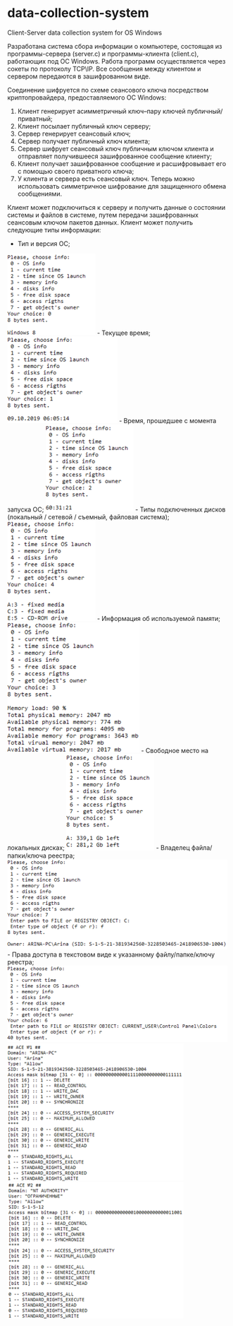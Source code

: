 # data-collection-system
Client-Server data collection system for OS Windows

Разработана система сбора информации о компьютере, состоящая из программы-сервера (server.c) и программы-клиента (client.c), работающих под ОС Windows.
Работа программ осуществляется через сокеты по протоколу TCP\IP. 
Все сообщения между клиентом и сервером передаются в зашифрованном виде.

Соединение шифруется по схеме сеансового ключа посредством криптопровайдера, предоставляемого ОС Windows:
1) Клиент генерирует асимметричный ключ–пару ключей публичный/приватный;
2) Клиент посылает публичный ключ серверу;
3) Сервер генерирует сеансовый ключ;
4) Сервер получает публичный ключ клиента;
5) Сервер шифрует сеансовый ключ публичным ключом клиента и отправляет получившееся зашифрованное сообщение клиенту;
6) Клиент получает зашифрованное сообщение и расшифровывает его с помощью своего приватного ключа;
7) У клиента и сервера есть сеансовый ключ. Теперь можно использовать симметричное шифрование для защищенного обмена сообщениями.

Клиент может подключиться к серверу и получить данные о состоянии системы и файлов в системе, путем передачи зашифрованных сеансовым ключом пакетов данных.
Клиент может получить следующие типы информации:
-	Тип и версия ОС;
<img width="200px" src="images/Рисунок1.png">
-	Текущее время;
<img width="250px" src="images/Рисунок2.png">
-	Время, прошедшее с момента запуска ОС;
<img width="200px" src="images/Рисунок3.png">
-	Типы подключенных дисков (локальный / сетевой / съемный, файловая система);
<img width="200px" src="images/Рисунок4.png">
-	Информация об используемой памяти;
<img width="300px" src="images/Рисунок5.png">
-	Свободное место на локальных дисках;
<img width="200px" src="images/Рисунок6.png">
-	Владелец файла/папки/ключа реестра;
<img width="500px" src="images/Рисунок7.png">
-	Права доступа в текстовом виде к указанному файлу/папке/ключу реестра;
<img width="500px" src="images/Рисунок8.png">
<img width="400px" src="images/Рисунок9.png">
<img width="400px" src="images/Рисунок10.png">